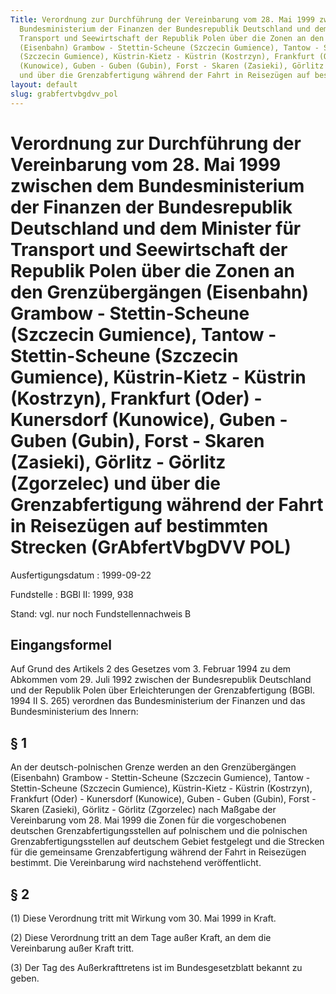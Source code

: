 ```yaml
---
Title: Verordnung zur Durchführung der Vereinbarung vom 28. Mai 1999 zwischen dem
  Bundesministerium der Finanzen der Bundesrepublik Deutschland und dem Minister für
  Transport und Seewirtschaft der Republik Polen über die Zonen an den Grenzübergängen
  (Eisenbahn) Grambow - Stettin-Scheune (Szczecin Gumience), Tantow - Stettin-Scheune
  (Szczecin Gumience), Küstrin-Kietz - Küstrin (Kostrzyn), Frankfurt (Oder) - Kunersdorf
  (Kunowice), Guben - Guben (Gubin), Forst - Skaren (Zasieki), Görlitz - Görlitz (Zgorzelec)
  und über die Grenzabfertigung während der Fahrt in Reisezügen auf bestimmten Strecken
layout: default
slug: grabfertvbgdvv_pol
---
```


# Verordnung zur Durchführung der Vereinbarung vom 28. Mai 1999 zwischen dem Bundesministerium der Finanzen der Bundesrepublik Deutschland und dem Minister für Transport und Seewirtschaft der Republik Polen über die Zonen an den Grenzübergängen (Eisenbahn) Grambow - Stettin-Scheune (Szczecin Gumience), Tantow - Stettin-Scheune (Szczecin Gumience), Küstrin-Kietz - Küstrin (Kostrzyn), Frankfurt (Oder) - Kunersdorf (Kunowice), Guben - Guben (Gubin), Forst - Skaren (Zasieki), Görlitz - Görlitz (Zgorzelec) und über die Grenzabfertigung während der Fahrt in Reisezügen auf bestimmten Strecken (GrAbfertVbgDVV POL)

Ausfertigungsdatum
:   1999-09-22

Fundstelle
:   BGBl II: 1999, 938

Stand: vgl. nur noch Fundstellennachweis B


## Eingangsformel

Auf Grund des Artikels 2 des Gesetzes vom 3. Februar 1994 zu dem
Abkommen vom 29. Juli 1992 zwischen der Bundesrepublik Deutschland und
der Republik Polen über Erleichterungen der Grenzabfertigung (BGBl.
1994 II S. 265) verordnen das Bundesministerium der Finanzen und das
Bundesministerium des Innern:


## § 1

An der deutsch-polnischen Grenze werden an den Grenzübergängen
(Eisenbahn) Grambow - Stettin-Scheune (Szczecin Gumience), Tantow -
Stettin-Scheune (Szczecin Gumience), Küstrin-Kietz - Küstrin
(Kostrzyn), Frankfurt (Oder) - Kunersdorf (Kunowice), Guben - Guben
(Gubin), Forst - Skaren (Zasieki), Görlitz - Görlitz (Zgorzelec) nach
Maßgabe der Vereinbarung vom 28. Mai 1999 die Zonen für die
vorgeschobenen deutschen Grenzabfertigungsstellen auf polnischem und
die polnischen Grenzabfertigungsstellen auf deutschem Gebiet
festgelegt und die Strecken für die gemeinsame Grenzabfertigung
während der Fahrt in Reisezügen bestimmt. Die Vereinbarung wird
nachstehend veröffentlicht.


## § 2

(1) Diese Verordnung tritt mit Wirkung vom 30. Mai 1999 in Kraft.

(2) Diese Verordnung tritt an dem Tage außer Kraft, an dem die
Vereinbarung außer Kraft tritt.

(3) Der Tag des Außerkrafttretens ist im Bundesgesetzblatt bekannt zu
geben.

